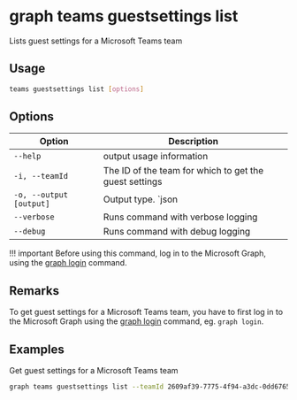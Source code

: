 # graph teams guestsettings list

Lists guest settings for a Microsoft Teams team

## Usage

```sh
teams guestsettings list [options]
```

## Options

Option|Description
------|-----------
`--help`|output usage information
`-i, --teamId`|The ID of the team for which to get the guest settings
`-o, --output [output]`|Output type. `json|text`. Default `text`
`--verbose`|Runs command with verbose logging
`--debug`|Runs command with debug logging

!!! important
    Before using this command, log in to the Microsoft Graph, using the [graph login](../login.md) command.

## Remarks

To get guest settings for a Microsoft Teams team, you have to first log in to the Microsoft Graph using the [graph login](../login.md) command, eg. `graph login`.

## Examples

Get guest settings for a Microsoft Teams team

```sh
graph teams guestsettings list --teamId 2609af39-7775-4f94-a3dc-0dd67657e900
```